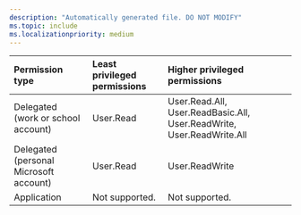 ```yaml
---
description: "Automatically generated file. DO NOT MODIFY"
ms.topic: include
ms.localizationpriority: medium
---
```


|Permission type|Least privileged permissions|Higher privileged permissions|
|:---|:---|:---|
|Delegated (work or school account)|User.Read|User.Read.All, User.ReadBasic.All, User.ReadWrite, User.ReadWrite.All|
|Delegated (personal Microsoft account)|User.Read|User.ReadWrite|
|Application|Not supported.|Not supported.|

